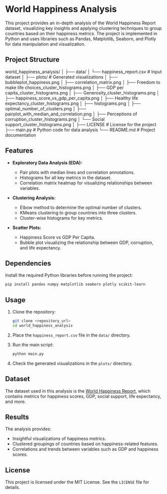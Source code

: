 # World Happiness Analysis

This project provides an in-depth analysis of the World Happiness Report dataset, visualizing key insights and applying clustering techniques to group countries based on their happiness metrics. The project is implemented in Python and uses libraries such as Pandas, Matplotlib, Seaborn, and Plotly for data manipulation and visualization.

## Project Structure


world_happiness_analysis/
│
├── data/
│   └── happiness_report.csv         # Input dataset
│
├── plots/                           # Generated visualizations
│   ├── bubbleplot_happiness.png
│   ├── correlation_matrix.png
│   ├── Freedom to make life choices_cluster_histograms.png
│   ├── GDP per capita_cluster_histograms.png
│   ├── Generosity_cluster_histograms.png
│   ├── happiness_score_vs_gdp_per_capita.png
│   ├── Healthy life expectancy_cluster_histograms.png
│   ├── histograms.png
│   ├── optimal_number_of_clusters.png
│   ├── pairplot_with_median_and_correlation.png
│   ├── Perceptions of corruption_cluster_histograms.png
│   └── Social support_cluster_histograms.png
│
├── LICENSE                          # License for the project
├── main.py                          # Python code for data analysis
└── README.md                        # Project documentation


## Features

- **Exploratory Data Analysis (EDA):**
  - Pair plots with median lines and correlation annotations.
  - Histograms for all key metrics in the dataset.
  - Correlation matrix heatmap for visualizing relationships between variables.

- **Clustering Analysis:**
  - Elbow method to determine the optimal number of clusters.
  - KMeans clustering to group countries into three clusters.
  - Cluster-wise histograms for key metrics.

- **Scatter Plots:**
  - Happiness Score vs GDP Per Capita.
  - Bubble plot visualizing the relationship between GDP, corruption, and life expectancy.

## Dependencies

Install the required Python libraries before running the project:

```bash
pip install pandas numpy matplotlib seaborn plotly scikit-learn
```

## Usage

1. Clone the repository:

   ```bash
   git clone <repository_url>
   cd world_happiness_analysis
   ```

2. Place the `happiness_report.csv` file in the `data/` directory.

3. Run the main script:

   ```bash
   python main.py


4. Check the generated visualizations in the `plots/` directory.

## Dataset

The dataset used in this analysis is the [World Happiness Report](https://worldhappiness.report/), which contains metrics for happiness scores, GDP, social support, life expectancy, and more.

## Results

The analysis provides:
- Insightful visualizations of happiness metrics.
- Clustered groupings of countries based on happiness-related features.
- Correlations and trends between variables such as GDP and happiness scores.

## License

This project is licensed under the MIT License. See the `LICENSE` file for details.

